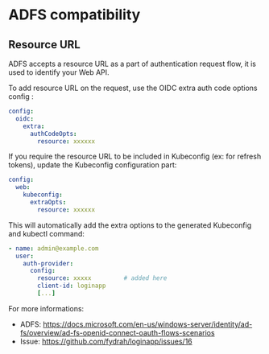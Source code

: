 # ADFS compatibility

## Resource URL

ADFS accepts a resource URL as a part of authentication request flow, it is used to identify your Web API.

To add resource URL on the request, use the OIDC extra auth code options config :

```yaml
config:
  oidc:
    extra:
      authCodeOpts:
        resource: xxxxxx
```


If you require the resource URL to be included in Kubeconfig (ex: for refresh tokens), update the Kubeconfig configuration part:

```yaml
config:
  web:
    kubeconfig:
      extraOpts:
        resource: xxxxxx
```

This will automatically add the extra options to the generated Kubeconfig and kubectl command:

```yaml
- name: admin@example.com
  user:
    auth-provider:
      config:
        resource: xxxxx         # added here
        client-id: loginapp
        [...]
```


For more informations:
* ADFS: https://docs.microsoft.com/en-us/windows-server/identity/ad-fs/overview/ad-fs-openid-connect-oauth-flows-scenarios
* Issue: https://github.com/fydrah/loginapp/issues/16